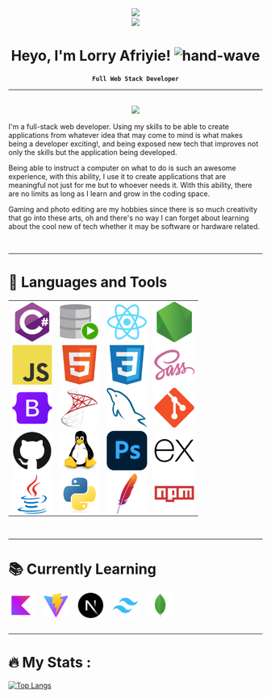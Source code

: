 <div align='center'>
    <img src="https://media.giphy.com/media/gjrYDwbjnK8x36xZIO/giphy.gif" width="200"/>
    <div id="badges">
        <a href='https://www.linkedin.com/in/lawrence-afriyie-9576b715a'>
            <img src="https://img.shields.io/badge/LinkedIn-blue?logo=linkedin&logoColor=white&style=for-the-badge" width="150"/>
        </a>
    </div>
</div>

<h1 align="center">
    Heyo, I'm Lorry Afriyie!
    <img src="https://media.giphy.com/media/hvRJCLFzcasrR4ia7z/giphy.gif" width="28" alt="hand-wave" />
</h1>
<div align="center">

**`Full Web Stack Developer`**

</div>

---

<br />

<div align='center'>
    <img src="https://media.giphy.com/media/v1.Y2lkPTc5MGI3NjExM3NocmphZzJ4djMxZms0MGNwem13bnVsc3ZzamRudm9rbzNmeXp6biZlcD12MV9pbnRlcm5hbF9naWZfYnlfaWQmY3Q9Zw/dWesBcTLavkZuG35MI/giphy.gif" width="300"/>
</div>
<div>
    <p>
        I'm a full-stack web developer. Using my skills to be able to create applications from whatever idea that may come to mind is what makes 
        being a developer exciting!, and being exposed new tech that improves not only the skills but the application being developed.
    </p>
    <p>
        Being able to instruct a computer on what to do is such an awesome experience, with this ability, I use it to create applications that are meaningful not just for me but to whoever needs it. 
        With this ability, there are no limits as long as I learn and grow in the coding space.
    </p>
    <p>
        Gaming and photo editing are my hobbies since there is so much creativity that go into these arts, 
        oh and there's no way I can forget about learning about the cool new 
        of tech whether it may be software or hardware related.
    </p>
    <br/>
</div>

---

<div>
    <h1>🧰 Languages and Tools</h1>
</div>

<table aling="center">
        <tr>
            <td><img align="center" alt="c-sharp" src="https://github.com/devicons/devicon/blob/master/icons/csharp/csharp-original.svg" width="80px"  /></td>
            <td><img align="center" alt="SQLServer" width="80px" src="https://github.com/devicons/devicon/blob/master/icons/sqldeveloper/sqldeveloper-original.svg"/></td>
            <td><img align="center" alt="React" width="80px" src="https://github.com/devicons/devicon/blob/master/icons/react/react-original.svg" /></td>
            <td><img align="center" alt="Node.js" width="80px" src="https://github.com/devicons/devicon/blob/master/icons/nodejs/nodejs-original.svg" /></td>
        </tr>
         <tr>
            <td><img align="center" alt="JavaScript" width="80px" src="https://github.com/devicons/devicon/blob/master/icons/javascript/javascript-original.svg" /></td>
            <td><img align="center" alt="HTML5" width="80px" src="https://github.com/devicons/devicon/blob/master/icons/html5/html5-original.svg" /></td>
            <td><img align="center" alt="CSS3" width="80px" src="https://github.com/devicons/devicon/blob/master/icons/css3/css3-original.svg" /></td>
            <td><img align="center" alt="Sass" width="80px" src="https://raw.githubusercontent.com/github/explore/80688e429a7d4ef2fca1e82350fe8e3517d3494d/topics/sass/sass.png" /></td>
        </tr>
         <tr>
            <td><img align="center" alt="bootstrap" src="https://github.com/devicons/devicon/blob/master/icons/bootstrap/bootstrap-original.svg"  width="80px" /></td>
            <td><img align="center" alt="mssql" src="https://github.com/devicons/devicon/blob/master/icons/microsoftsqlserver/microsoftsqlserver-original.svg"  width="80px" /></td>
            <td><img align="center" alt="MySQL" width="80px" src="https://github.com/devicons/devicon/blob/master/icons/mysql/mysql-original.svg" /></td>
            <td><img align="left" alt="Git" width="80px" src="https://github.com/devicons/devicon/blob/master/icons/git/git-original.svg" /></td>
        </tr>
         <tr>
            <td><img align="center" alt="GitHub" width="80px" src="https://github.com/devicons/devicon/blob/master/icons/github/github-original.svg" /></td>
            <td><img align="center" alt="Linux" width="80px" src="https://github.com/devicons/devicon/blob/master/icons/linux/linux-original.svg"></td>
            <td><img align="center" src="https://github.com/devicons/devicon/blob/master/icons/photoshop/photoshop-original.svg" alt="Photoshop" width="80px" /></td>
            <td><img align="center" alt="Express.js" width="80px" src="https://github.com/devicons/devicon/blob/master/icons/express/express-original.svg" /></td>
        </tr>
        <tr>
            <td>
                <img align="center" alt="java" src="https://github.com/devicons/devicon/blob/master/icons/java/java-original.svg" width="80px"  />
            </td>
            <td>
                <img align="center" alt="Python" src="https://github.com/devicons/devicon/blob/master/icons/python/python-original.svg" width="80px" />
            </td>
            <td>
                <img align="center" alt="Apache" width="80px" src="https://github.com/devicons/devicon/blob/master/icons/apache/apache-original.svg" />
            </td>
            <td>
                <img align="center" alt="npm" width="80px" src="https://github.com/devicons/devicon/blob/master/icons/npm/npm-original-wordmark.svg" />
            </td>
        </tr>
    </table>
<br/>

---

<div>
    <h1>📚 Currently Learning</h1>
    <div>
        <img align="center" src="https://github.com/devicons/devicon/blob/master/icons/kotlin/kotlin-original.svg" width="50px" style="margin-right: 15px" alt="kotlin" />
        <img align="center" alt="Vite.js" src="https://github.com/devicons/devicon/blob/master/icons/vitejs/vitejs-original.svg" width="50px" style="margin-right: 15px" />
        <img align="center" alt="Next.js" src="https://github.com/devicons/devicon/blob/master/icons/nextjs/nextjs-original.svg" width="50px" style="margin-right: 15px" />
        <img align="center" alt="Tailwind" src="https://github.com/devicons/devicon/blob/master/icons/tailwindcss/tailwindcss-original.svg" width="50px" style="margin-right: 15px" />
        <img align="center" alt="MongoDB" src="https://github.com/devicons/devicon/blob/master/icons/mongodb/mongodb-original.svg" width="50px" style="margin-right: 15px" />
    </div>
    <br/>
</div>

---
# :fire: My Stats :
[![Top Langs](https://github-readme-stats.vercel.app/api/top-langs/?username=LorryAfriyie&layout=compact&theme=vision-friendly-dark)](https://github.com/anuraghazra/github-readme-stats)

<!--
Here are some ideas to get you started:
- 🔭 I’m currently working on ...
- 🌱 I’m currently learning ...
- 👯 I’m looking to collaborate on ...
- 🤔 I’m looking for help with ...
- 💬 Ask me about ...
- 📫 How to reach me: ...
- 😄 Pronouns: ...
- ⚡ Fun fact: ...
-->

<!---
LorryAfriyie/LorryAfriyie is a ✨ special ✨ repository because its `README.md` (this file) appears on your GitHub profile.
You can click the Preview link to take a look at your changes.
--->
